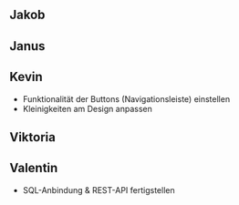 ## Jakob

## Janus

## Kevin

-   Funktionalität der Buttons (Navigationsleiste) einstellen
-   Kleinigkeiten am Design anpassen

## Viktoria

## Valentin

-   SQL-Anbindung & REST-API fertigstellen
